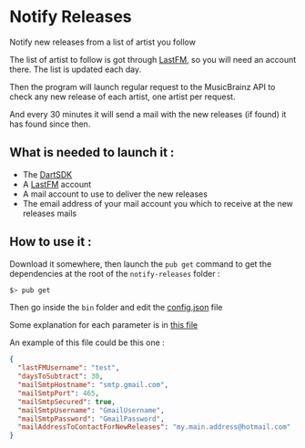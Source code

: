 # Notify Releases

Notify new releases from a list of artist you follow

The list of artist to follow is got through [LastFM](https://www.last.fm), so you will need an account there.
The list is updated each day.

Then the program will launch regular request to the MusicBrainz API to check any new release of each artist, one artist per request.

And every 30 minutes it will send a mail with the new releases (if found) it has found since then.

## What is needed to launch it :

- The [DartSDK](https://www.dartlang.org/install)
- A [LastFM](https://www.last.fm) account
- A mail account to use to deliver the new releases
- The email address of your mail account you which to receive at the new releases mails

## How to use it : 

Download it somewhere, then launch the `pub get` command to get the dependencies at the root of the `notify-releases` folder :
```bash
$> pub get
```
Then go inside the `bin` folder and edit the [config.json](https://github.com/antonin-lebrard/notify-releases/blob/master/bin/config.json) file

Some explanation for each parameter is in [this file](https://github.com/antonin-lebrard/notify-releases/blob/master/lib/config.dart)

An example of this file could be this one :
```json
{
  "lastFMUsername": "test",
  "daysToSubtract": 30,
  "mailSmtpHostname": "smtp.gmail.com",
  "mailSmtpPort": 465,
  "mailSmtpSecured": true,
  "mailSmtpUsername": "GmailUsername",
  "mailSmtpPassword": "GmailPassword",
  "mailAddressToContactForNewReleases": "my.main.address@hotmail.com"
}
```
